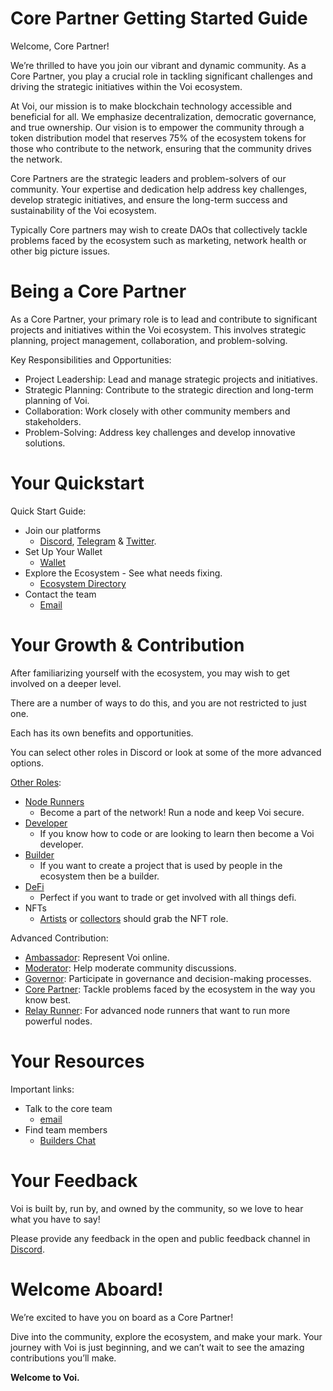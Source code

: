 # Core Partner Getting Started Guide

Welcome, Core Partner! 

We’re thrilled to have you join our vibrant and dynamic community. As a Core Partner, you play a crucial role in tackling significant challenges and driving the strategic initiatives within the Voi ecosystem.

At Voi, our mission is to make blockchain technology accessible and beneficial for all. We emphasize decentralization, democratic governance, and true ownership. Our vision is to empower the community through a token distribution model that reserves 75% of the ecosystem tokens for those who contribute to the network, ensuring that the community drives the network.

Core Partners are the strategic leaders and problem-solvers of our community. Your expertise and dedication help address key challenges, develop strategic initiatives, and ensure the long-term success and sustainability of the Voi ecosystem.

Typically Core partners may wish to create DAOs that collectively tackle problems faced by the ecosystem such as marketing, network health or other big picture issues.

# Being a Core Partner

As a Core Partner, your primary role is to lead and contribute to significant projects and initiatives within the Voi ecosystem. This involves strategic planning, project management, collaboration, and problem-solving.

Key Responsibilities and Opportunities:
- Project Leadership: Lead and manage strategic projects and initiatives.
- Strategic Planning: Contribute to the strategic direction and long-term planning of Voi.
- Collaboration: Work closely with other community members and stakeholders.
- Problem-Solving: Address key challenges and develop innovative solutions.


# Your Quickstart

Quick Start Guide:
- Join our platforms 
    - [Discord](https://discord.gg/vnFbrJrHeW), [Telegram](https://t.me/VoiOfficial) & [Twitter](https://x.com/Voi_Net).
- Set Up Your Wallet
    - [Wallet](https://kibis.is/)
- Explore the Ecosystem - See what needs fixing.
    - [Ecosystem Directory](https://airtable.com/apphFYuejZFJJG0i6/shru2v6BXxUaAEU7O)
- Contact the team
    - [Email](mailto:projectinquiry@voi.network)

# Your Growth & Contribution

After familiarizing yourself with the ecosystem, you may wish to get involved on a deeper level. 

There are a number of ways to do this, and you are not restricted to just one. 

Each has its own benefits and opportunities. 

You can select other roles in Discord or look at some of the more advanced options.

[Other Roles](https://discord.com/channels/1055863853633785857/1157678590196973728/1257675380454723604):
- [Node Runners](../node-runners.md)
    - Become a part of the network! Run a node and keep Voi secure.
- [Developer](../developers.md)
    - If you know how to code or are looking to learn then become a Voi developer.
- [Builder](../builders.md)
    - If you want to create a project that is used by people in the ecosystem then be a builder.
- [DeFi](../traders.md)
    - Perfect if you want to trade or get involved with all things defi.
- NFTs
    - [Artists](../artists.md) or [collectors](../collectors.md) should grab the NFT role.

Advanced Contribution:
- [Ambassador](ambassadors.md): Represent Voi online.
- [Moderator](moderators.md): Help moderate community discussions.
- [Governor](governors.md): Participate in governance and decision-making processes.
- [Core Partner](core-partners.md): Tackle problems faced by the ecosystem in the way you know best.
- [Relay Runner](relay-runners.md): For advanced node runners that want to run more powerful nodes.


# Your Resources

Important links:
- Talk to the core team
    - [email](mailto:projectinquiry@voi.network)
- Find team members
    - [Builders Chat](https://discord.com/channels/1055863853633785857/1128671715673780264) 


# Your Feedback

Voi is built by, run by, and owned by the community, so we love to hear what you have to say! 

Please provide any feedback in the open and public feedback channel in [Discord](https://discord.com/channels/1055863853633785857/1201927574289403974).

# Welcome Aboard!

We’re excited to have you on board as a Core Partner! 

Dive into the community, explore the ecosystem, and make your mark. Your journey with Voi is just beginning, and we can’t wait to see the amazing contributions you’ll make.

**Welcome to Voi.**